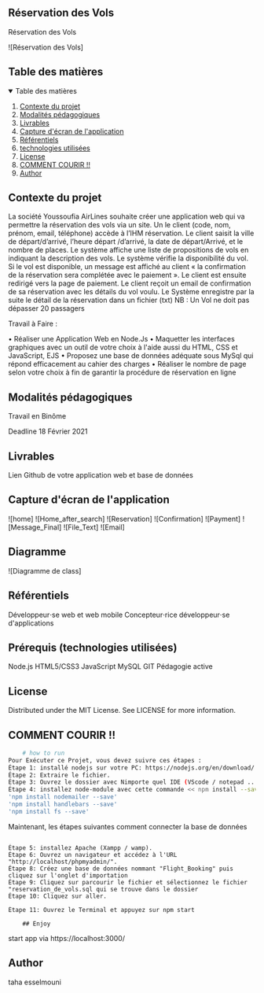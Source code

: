 ## Réservation des Vols

Réservation des Vols 

![Réservation des Vols]
## Table des matières

<!-- TABLE OF CONTENTS -->
<details open="open">
  <summary>Table des matières</summary>
  <ol>
    <li>
      <a href="#Contexte-du-projet">Contexte du projet</a>
    </li>
    <li>
      <a href="#Modalités-pédagogiques">Modalités pédagogiques</a>
    </li>
    <li><a href="#Livrables">Livrables</a></li>
    <li><a href="#Capture-d'écran-de-l'application">Capture d'écran de l'application</a></li>
    <li><a href="#Référentiels">Référentiels</a></li>
    <li><a href="#technologies-utilisées">technologies utilisées</a></li>
    <li><a href="#license">License</a></li>
    <li><a href="#COMMENT-COURIR">COMMENT COURIR !!</a></li>
    <li><a href="#Author">Author</a></li>
  </ol>
</details>

## Contexte du projet

La société Youssoufia AirLines souhaite créer une application web qui va permettre la réservation des vols via un site. 
Un le client (code, nom, prénom, email, téléphone) accède à l’IHM réservation. 
Le client saisit la ville de départ/d’arrivé, l’heure départ /d’arrivé, la date de départ/Arrivé, et le nombre de places. 
Le système affiche une liste de propositions de vols en indiquant la description des vols. 
Le système vérifie la disponibilité du vol. 
Si le vol est disponible, un message est affiché au client « la confirmation de la réservation sera complétée avec le paiement ». 
Le client est ensuite redirigé vers la page de paiement. 
Le client reçoit un email de confirmation de sa réservation avec les détails du vol voulu. 
Le Système enregistre par la suite le détail de la réservation dans un fichier (txt)
NB : Un Vol ne doit pas dépasser 20 passagers


Travail à Faire :

• Réaliser une Application Web en Node.Js • Maquetter les interfaces graphiques avec un outil de votre choix à l'aide aussi du HTML, CSS et JavaScript, EJS • Proposez une base de données adéquate sous MySql qui répond efficacement au cahier des charges • Réaliser le nombre de page selon votre choix à fin de garantir la procédure de réservation en ligne

## Modalités pédagogiques

Travail en Binôme

Deadline 18 Février 2021

## Livrables

Lien Github de votre application web et base de données

## Capture d'écran de l'application

![home]
![Home_after_search]
![Reservation]
![Confirmation]
![Payment]
![Message_Final]
![File_Text]
![Email]





## Diagramme

![Diagramme de class]

## Référentiels

Développeur⋅se web et web mobile
Concepteur⋅rice développeur⋅se d'applications

## Prérequis (technologies utilisées)

Node.js
HTML5/CSS3
JavaScript
MySQL
GIT
Pédagogie active

## License

Distributed under the MIT License. See LICENSE for more information.

## COMMENT COURIR !!

```bash
    # how to run
Pour Exécuter ce Projet, vous devez suivre ces étapes :
Étape 1: installé nodejs sur votre PC: https://nodejs.org/en/download/ .
Étape 2: Extraire le fichier.
Étape 3: Ouvrez le dossier avec Nimporte quel IDE (VScode / notepad .....)
Étape 4: installez node-module avec cette commande << npm install --save -force >>.
'npm install nodemailer --save'
'npm install handlebars --save'
'npm install fs --save'
```

Maintenant, les étapes suivantes comment connecter la base de données

```

Étape 5: installez Apache (Xampp / wamp).
Étape 6: Ouvrez un navigateur et accédez à l'URL "http://localhost/phpmyadmin/".
Étape 8: Créez une base de données nommant "Flight_Booking" puis cliquez sur l'onglet d'importation
Étape 9: Cliquez sur parcourir le fichier et sélectionnez le fichier "reservation_de_vols.sql qui se trouve dans le dossier
Étape 10: Cliquez sur aller.

```

```
Étape 11: Ouvrez le Terminal et appuyez sur npm start

    ## Enjoy

```

start app via https://localhost:3000/

## Author

taha esselmouni
